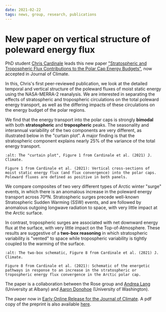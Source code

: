 ```yaml
---
date: 2021-02-22
tags: news, group, research, publications
---
```


# New paper on vertical structure of poleward energy flux

PhD student [Chris Cardinale](/people) leads this new paper ["Stratospheric and Tropospheric Flux Contributions to the Polar Cap Energy Budgets"](https://doi.org/10.1175/JCLI-D-20-0722.1), now accepted in Journal of Climate.

In this, Chris's first peer-reviewed publication, we look at the detailed temporal and vertical structure of the poleward fluxes of moist static energy using the NASA-MERRA-2 reanalysis.
We are interested in separating the effects of stratospheric and tropospheric circulations on the total poleward energy transport, as well as the differing impacts of these circulations on the energy budget of the polar regions.

We find that the energy transport into the polar caps is strongly **bimodal** with both **stratospheric** and **tropospheric** peaks. The seasonality and interannual variability of the two components are very different, as illustrated below in the "curtain plot". A major finding is that the stratospheric component explains nearly 25% of the variance of the total energy transport.

```{figure} /_static/images/Cardinale_Fig1_cropped.png
:alt: The "curtain plot", Figure 1 from Cardinale et al. (2021) J. Climate.

Figure 1 from Cardinale et al. (2021): Vertical cross-sections of moist static energy flux (and flux convergence) into the polar caps. Poleward fluxes are defined as positive in both panels.
```

We compare composites of two very different types of Arctic winter "surge" events, in which there is an anomalous increase in the poleward energy transport across 70ºN. Stratospheric surges precede well-known Stratospheric Sudden Warming (SSW) events, and are followed by anomalous outgoing longwave radiation to space, with very little impact at the Arctic surface.

In contrast, tropospheric surges are associated with net downward energy flux at the surface, with very little impact on the Top-of-Atmosphere. These results are suggestive of a **two-box reasoning** in which stratospheric variability is "vented" to space while tropospheric variability is tightly coupled to the warming of the surface.

```{figure} /_static/images/Cardinale_Fig8_cropped.png
:alt: The two-box schematic, Figure 8 from Cardinale et al. (2021) J. Climate.

Figure 8 from Cardinale et al. (2021): Schematic of the energetic pathways in response to an increase in the stratospheric or tropospheric energy flux convergence in the Arctic polar cap.
```

The paper is a collaboration between the Rose group and [Andrea Lang](http://www.atmos.albany.edu/facstaff/andrea/) (University at Albany) and [Aaron Donohoe](https://apl.uw.edu/people/profile.php?last_name=Donohoe&first_name=Aaron) (University of Washington).

The paper now in [Early Online Release for the Journal of Climate](https://journals.ametsoc.org/view/journals/clim/aop/JCLI-D-20-0722.1/JCLI-D-20-0722.1.xml). A pdf copy of the preprint is also available [here](http://www.atmos.albany.edu/facstaff/brose/resources/Publications/Cardinale_etal_JClim2021.pdf).
